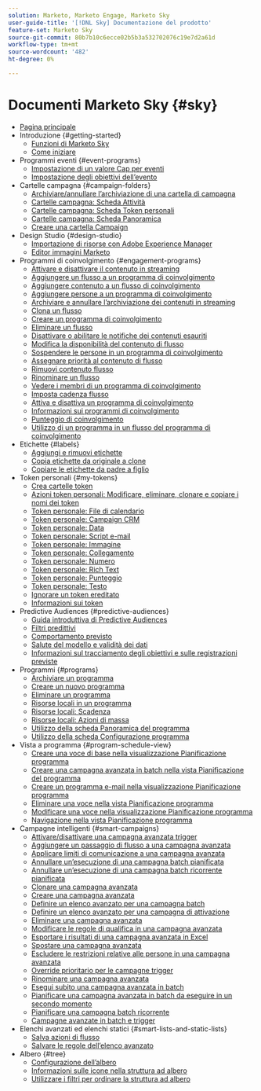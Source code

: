```yaml
---
solution: Marketo, Marketo Engage, Marketo Sky
user-guide-title: '[!DNL Sky] Documentazione del prodotto'
feature-set: Marketo Sky
source-git-commit: 80b7b10c6ecce02b5b3a532702076c19e7d2a61d
workflow-type: tm+mt
source-wordcount: '482'
ht-degree: 0%

---
```



# Documenti Marketo Sky {#sky}

+ [Pagina principale](home.md)
+ Introduzione {#getting-started}
   + [Funzioni di Marketo Sky](marketo-sky-features.md)
   + [Come iniziare](how-to-enable-roles-for-marketo-sky.md)
+ Programmi eventi {#event-programs}
   + [Impostazione di un valore Cap per eventi](setting-an-event-cap.md)
   + [Impostazione degli obiettivi dell’evento](setting-event-goals.md)
+ Cartelle campagna {#campaign-folders}
   + [Archiviare/annullare l’archiviazione di una cartella di campagna](archive-unarchive-a-campaign-folder.md)
   + [Cartelle campagna: Scheda Attività](campaign-folder-activities-tab.md)
   + [Cartelle campagna: Scheda Token personali](campaign-folder-my-tokens-tab.md)
   + [Cartelle campagna: Scheda Panoramica](campaign-folder-overview-tab.md)
   + [Creare una cartella Campaign](create-a-campaign-folder.md)
+ Design Studio {#design-studio}
   + [Importazione di risorse con Adobe Experience Manager](importing-assets-with-adobe-experience-manager.md)
   + [Editor immagini Marketo](marketo-image-editor.md)
+ Programmi di coinvolgimento {#engagement-programs}
   + [Attivare e disattivare il contenuto in streaming](activate-and-deactivate-stream-content.md)
   + [Aggiungere un flusso a un programma di coinvolgimento](add-a-stream-to-an-engagement-program.md)
   + [Aggiungere contenuto a un flusso di coinvolgimento](add-content-to-an-engagement-stream.md)
   + [Aggiungere persone a un programma di coinvolgimento](add-people-to-an-engagement-program.md)
   + [Archiviare e annullare l’archiviazione dei contenuti in streaming](archive-and-unarchive-stream-content.md)
   + [Clona un flusso](clone-a-stream.md)
   + [Creare un programma di coinvolgimento](create-an-engagement-program.md)
   + [Eliminare un flusso](delete-a-stream.md)
   + [Disattivare o abilitare le notifiche dei contenuti esauriti](disable-or-enable-exhausted-content-notifications.md)
   + [Modifica la disponibilità del contenuto di flusso](edit-availability-of-stream-content.md)
   + [Sospendere le persone in un programma di coinvolgimento](pause-people-in-an-engagement-program.md)
   + [Assegnare priorità al contenuto di flusso](prioritize-stream-content.md)
   + [Rimuovi contenuto flusso](remove-stream-content.md)
   + [Rinominare un flusso](rename-a-stream.md)
   + [Vedere i membri di un programma di coinvolgimento](see-members-of-an-engagement-program.md)
   + [Imposta cadenza flusso](set-stream-cadence.md)
   + [Attiva e disattiva un programma di coinvolgimento](turn-an-engagement-program-on-and-off.md)
   + [Informazioni sui programmi di coinvolgimento](understanding-engagement-programs.md)
   + [Punteggio di coinvolgimento](understanding-the-engagement-score.md)
   + [Utilizzo di un programma in un flusso del programma di coinvolgimento](using-a-program-in-an-engagement-program-stream.md)
+ Etichette {#labels}
   + [Aggiungi e rimuovi etichette](add-and-remove-labels.md)
   + [Copia etichette da originale a clone](copy-labels-from-original-to-clone.md)
   + [Copiare le etichette da padre a figlio](copy-labels-from-parent-to-child.md)
+ Token personali {#my-tokens}
   + [Crea cartelle token](create-my-token-folders.md)
   + [Azioni token personali: Modificare, eliminare, clonare e copiare i nomi dei token](my-token-actions-edit-delete-clone-and-copy-token-names.md)
   + [Token personale: File di calendario](my-token-calendar-file.md)
   + [Token personale: Campaign CRM](my-token-crm-campaign.md)
   + [Token personale: Data](my-token-date.md)
   + [Token personale: Script e-mail](my-token-email-script.md)
   + [Token personale: Immagine](my-token-image.md)
   + [Token personale: Collegamento](my-token-link.md)
   + [Token personale: Numero](my-token-number.md)
   + [Token personale: Rich Text](my-token-rich-text.md)
   + [Token personale: Punteggio](my-token-score.md)
   + [Token personale: Testo](my-token-text.md)
   + [Ignorare un token ereditato](override-an-inherited-my-token.md)
   + [Informazioni sui token](understanding-my-tokens.md)
+ Predictive Audiences {#predictive-audiences}
   + [Guida introduttiva di Predictive Audiences](getting-started-with-predictive-audiences.md)
   + [Filtri predittivi](predictive-filters.md)
   + [Comportamento previsto](expected-behavior.md)
   + [Salute del modello e validità dei dati](model-health-and-data-validity.md)
   + [Informazioni sul tracciamento degli obiettivi e sulle registrazioni previste](understanding-goal-tracking-and-projected-registrations.md)
+ Programmi {#programs}
   + [Archiviare un programma](archive-a-program.md)
   + [Creare un nuovo programma](create-a-new-program.md)
   + [Eliminare un programma](delete-a-program.md)
   + [Risorse locali in un programma](local-assets-in-a-program.md)
   + [Risorse locali: Scadenza](local-assets-expiration.md)
   + [Risorse locali: Azioni di massa](local-assets-mass-actions.md)
   + [Utilizzo della scheda Panoramica del programma](using-the-program-overview-tab.md)
   + [Utilizzo della scheda Configurazione programma](using-the-program-setup-tab.md)
+ Vista a programma {#program-schedule-view}
   + [Creare una voce di base nella visualizzazione Pianificazione programma](create-a-basic-entry-in-program-schedule-view.md)
   + [Creare una campagna avanzata in batch nella vista Pianificazione del programma](create-a-batch-smart-campaign-in-program-schedule-view.md)
   + [Creare un programma e-mail nella visualizzazione Pianificazione programma](create-an-email-program-in-program-schedule-view.md)
   + [Eliminare una voce nella vista Pianificazione programma](delete-an-entry-in-program-schedule-view.md)
   + [Modificare una voce nella visualizzazione Pianificazione programma](edit-an-entry-in-program-schedule-view.md)
   + [Navigazione nella vista Pianificazione programma](navigating-program-schedule-view.md)
+ Campagne intelligenti {#smart-campaigns}
   + [Attivare/disattivare una campagna avanzata trigger](activate-deactivate-a-trigger-smart-campaign.md)
   + [Aggiungere un passaggio di flusso a una campagna avanzata](add-a-flow-step-to-a-smart-campaign.md)
   + [Applicare limiti di comunicazione a una campagna avanzata](apply-communication-limits-to-a-smart-campaign.md)
   + [Annullare un’esecuzione di una campagna batch pianificata](cancel-a-scheduled-batch-campaign-run.md)
   + [Annullare un’esecuzione di una campagna batch ricorrente pianificata](cancel-a-scheduled-recurring-batch-campaign-run.md)
   + [Clonare una campagna avanzata](clone-a-smart-campaign.md)
   + [Creare una campagna avanzata](create-a-smart-campaign.md)
   + [Definire un elenco avanzato per una campagna batch](define-a-smart-list-for-a-batch-campaign.md)
   + [Definire un elenco avanzato per una campagna di attivazione](define-a-smart-list-for-a-trigger-campaign.md)
   + [Eliminare una campagna avanzata](delete-a-smart-campaign.md)
   + [Modificare le regole di qualifica in una campagna avanzata](edit-qualification-rules-in-a-smart-campaign.md)
   + [Esportare i risultati di una campagna avanzata in Excel](export-smart-campaign-results-to-excel.md)
   + [Spostare una campagna avanzata](move-a-smart-campaign.md)
   + [Escludere le restrizioni relative alle persone in una campagna avanzata](override-person-restrictions-in-a-smart-campaign.md)
   + [Override prioritario per le campagne trigger](priority-override-for-trigger-campaigns.md)
   + [Rinominare una campagna avanzata](rename-a-smart-campaign.md)
   + [Esegui subito una campagna avanzata in batch](run-a-batch-smart-campaign-now.md)
   + [Pianificare una campagna avanzata in batch da eseguire in un secondo momento](schedule-a-batch-smart-campaign-to-run-later.md)
   + [Pianificare una campagna batch ricorrente](schedule-a-recurring-batch-campaign.md)
   + [Campagne avanzate in batch e trigger](understanding-batch-and-trigger-smart-campaigns.md)
+ Elenchi avanzati ed elenchi statici {#smart-lists-and-static-lists}
   + [Salva azioni di flusso](save-flow-actions.md)
   + [Salvare le regole dell’elenco avanzato](save-smart-list-rules.md)
+ Albero {#tree}
   + [Configurazione dell’albero](configuring-the-tree.md)
   + [Informazioni sulle icone nella struttura ad albero](understanding-icons-in-the-tree.md)
   + [Utilizzare i filtri per ordinare la struttura ad albero](use-filters-to-sort-the-tree.md)


